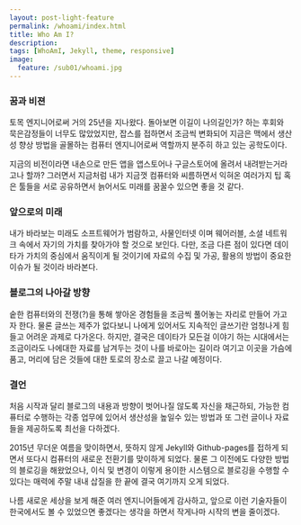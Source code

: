 ```yaml
---
layout: post-light-feature
permalink: /whoami/index.html
title: Who Am I?
description: 
tags: [WhoAmI, Jekyll, theme, responsive]
image:
  feature: /sub01/whoami.jpg
---
```


### 꿈과 비젼
토목 엔지니어로써 거의 25년을 지나왔다. 돌아보면 이길이 나의길인가? 하는 후회와 묵은감정들이 너무도 많았었지만, 잡스를 접하면서 조금씩 변화되어 지금은 맥에서 생산성 향상 방법을 골몰하는 컴퓨터 엔지니어로써 역할까지 분주히 하고 있는 공학도이다. 

지금의 비전이라면 내손으로 만든 앱을 앱스토어나 구글스토어에 올려서 내려받는거라고나 할까? 그러면서 지금처럼 내가 지금껏 컴퓨터와 씨름하면서 익혀온 여러가지 팁 혹은 툴들을 서로 공유하면서 늙어서도 미래를 꿈꿀수 있으면 좋을 것 같다.

### 앞으로의 미래
내가 바라보는 미래도 소프트웨어가 범람하고, 사물인터넷 이며 웨어러블, 소셜 네트워크 속에서 자기의 가치를 찾아가야 할 것으로 보인다. 다만, 조금 다른 점이 있다면 데이타가 가치의 중심에서 움직이게 될 것이기에 자료의 수집 및 가공, 활용의 방법이 중요한 이슈가 될 것이라 바라본다.

### 블로그의 나아갈 방향
숱한 컴퓨터와의 전쟁(?)을 통해 쌓아온 경험들을 조금씩 풀어놓는 자리로 만들어 가고자 한다. 물론 글쓰는 제주가 없다보니 나에게 있어서도 지속적인 글쓰기란 엄청나게 힘들고 어려운 과제로 다가온다. 하지만, 결국은 데이타가 모든걸 이야기 하는 시대에서는 조금이라도 나에대한 자료를 남겨두는 것이 나를 바로아는 길이라 여기고 이곳을 가슴에 품고, 머리에 담은 것들에 대한 토로의 장소로 끌고 나갈 예정이다.

### 결언
처음 시작과 달리 블로그의 내용과 방향이 벗어나질 않도록 자신을 채근하되, 가능한 컴퓨터로 수행하는 각종 업무에 있어서 생산성을 높일수 있는 방법과 또 그런 글이나 자료들을 제공하도록 최선을 다하겠다.


2015년 무더운 여름을 맞이하면서, 뜻하지 않게 Jekyll와 Github-pages를 접하게 되면서 또다시 컴퓨터의 새로운 전환기를 맞이하게 되었다. 물론 그 이전에도 다양한 방법의 블로깅을 해왔었으나, 이식 및 변경이 이렇게 용이한 시스템으로 블로깅을 수행할 수 있다는 매력에 주말 내내 삽질을 한 끝에 결국 여기까지 오게 되었다.

나름 새로운 세상을 보게 해준 여러 엔지니어들에게 감사하고, 앞으로 이런 기술자들이 한국에서도 볼 수 있었으면 좋겠다는 생각을 하면서 작게나마 시작의 변을 줄이겠다.
